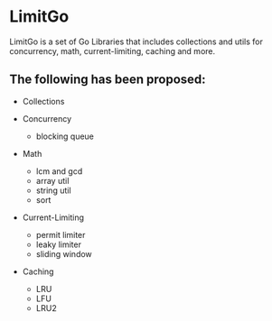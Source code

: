 # LimitGo

LimitGo is a set of Go Libraries that includes collections and utils for concurrency, math, current-limiting, caching and more.

## The following has been proposed:

* Collections

* Concurrency

   - blocking queue

* Math

   - lcm and gcd
   - array util
   - string util
   - sort

* Current-Limiting

   - permit limiter
   - leaky limiter
   - sliding window

* Caching

   - LRU
   - LFU
   - LRU2